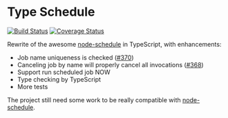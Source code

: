 # Type Schedule
[![Build Status](https://travis-ci.org/wux5/type-schedule.svg?branch=master)](https://travis-ci.org/wux5/type-schedule)
[![Coverage Status](https://coveralls.io/repos/github/wux5/type-schedule/badge.svg?branch=master)](https://coveralls.io/github/wux5/type-schedule?branch=master)

Rewrite of the awesome [node-schedule](https://github.com/node-schedule/node-schedule) in TypeScript, with enhancements:
* Job name uniqueness is checked ([#370](https://github.com/node-schedule/node-schedule/issues/370))
* Canceling job by name will properly cancel all invocations ([#368](https://github.com/node-schedule/node-schedule/issues/369))
* Support run scheduled job NOW
* Type checking by TypeScript
* More tests

The project still need some work to be really compatible with [node-schedule](https://github.com/node-schedule/node-schedule).
